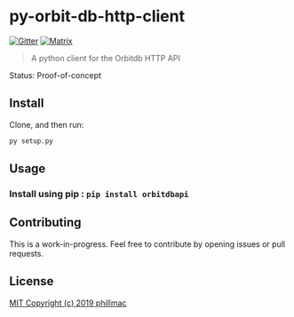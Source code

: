 # py-orbit-db-http-client

[![Gitter](https://img.shields.io/gitter/room/nwjs/nw.js.svg)](https://gitter.im/orbitdb/Lobby) [![Matrix](https://img.shields.io/badge/matrix-%23orbitdb%3Apermaweb.io-blue.svg)](https://riot.permaweb.io/#/room/#orbitdb:permaweb.io) 

> A python client for the Orbitdb HTTP API

Status: Proof-of-concept

## Install

Clone, and then run:

```sh
py setup.py
```

## Usage

### Install using pip : `pip install orbitdbapi`

## Contributing

This is a work-in-progress. Feel free to contribute by opening issues or pull requests.

## License

[MIT Copyright (c) 2019 phillmac](LICENSE)
